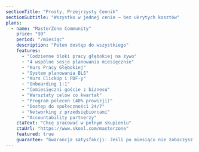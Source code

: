 ```yaml
---
sectionTitle: "Prosty, Przejrzysty Cennik"
sectionSubtitle: "Wszystko w jednej cenie — bez ukrytych kosztów"
plans:
  - name: "MasterZone Community"
    price: "$9"
    period: "/miesiąc"
    description: "Pełen dostęp do wszystkiego"
    features:
      - "Codzienne bloki pracy głębokiej na żywo"
      - "4 wspólne sesje planowania miesięcznie"
      - "Kurs Pracy Głębokiej"
      - "System planowania BLS"
      - "Kurs ClickUp i PDF-y"
      - "Onboarding 1:1"
      - "Comiesięczni goście z biznesu"
      - "Warsztaty celów co kwartał"
      - "Program poleceń (40% prowizji)"
      - "Dostęp do społeczności 24/7"
      - "Networking z przedsiębiorcami"
      - "Accountability partnerzy"
    ctaText: "Chcę pracować w pełnym skupieniu"
    ctaUrl: "https://www.skool.com/masterzone"
    featured: true
    guarantee: "Gwarancja satysfakcji: Jeśli po miesiącu nie zobaczysz różnicy — zwrot pieniędzy."
---
```

